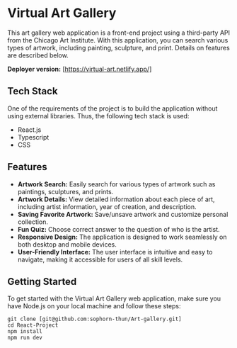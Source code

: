 # Virtual Art Gallery

This art gallery web application is a front-end project using a third-party API from the Chicago Art Institute. With this application, you can search various types of artwork, including painting, sculpture, and print. Details on features are described below.

**Deployer version:** [https://virtual-art.netlify.app/]

## Tech Stack  

One of the requirements of the project is to build the application without using external libraries. Thus, the following tech stack is used:

- React.js
- Typescript
- CSS

## Features

- **Artwork Search:** Easily search for various types of artwork such as paintings, sculptures, and prints.
- **Artwork Details:** View detailed information about each piece of art, including artist information, year of creation, and description.
- **Saving Favorite Artwork:** Save/unsave artwork and customize personal collection.
- **Fun Quiz:** Choose correct answer to the question of who is the artist.
- **Responsive Design:** The application is designed to work seamlessly on both desktop and mobile devices.
- **User-Friendly Interface:** The user interface is intuitive and easy to navigate, making it accessible for users of all skill levels.

## Getting Started

To get started with the Virtual Art Gallery web application, make sure you have Node.js on your local machine and follow these steps:

   ```
   git clone [git@github.com:sophorn-thun/Art-gallery.git]
   cd React-Project
   npm install
   npm run dev
   ```
   
